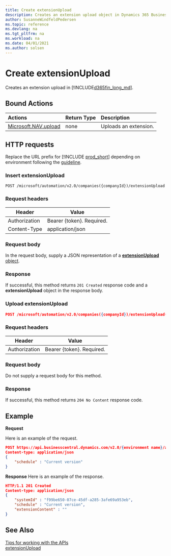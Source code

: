 ```yaml
---
title: Create extensionUpload
description: Creates an extension upload object in Dynamics 365 Business Central.
author: SusanneWindfeldPedersen
ms.topic: reference
ms.devlang: na
ms.tgt_pltfrm: na
ms.workload: na
ms.date: 04/01/2021
ms.author: solsen
---
```


<!-- NOTE: This article is an auto-generated stub from the metadata file. -->
<!-- The sections marked with an EDIT_IS_REQUIRED require manual editing. -->
# Create extensionUpload

Creates an extension upload in [!INCLUDE[d365fin_long_md](../../includes/d365fin_long_md.md)].

## Bound Actions

| Actions         | Return Type  |Description|
|:---------------|:-------------|:----------|
|[Microsoft.NAV.upload](dynamics_extensionupload_create.md)|none|Uploads an extension.|

## HTTP requests

Replace the URL prefix for [!INCLUDE [prod_short](../../includes/prod_short.md)] depending on environment following the [guideline](../../api-reference/v2.0/enabling-apis-for-dynamics-nav.md).


### Insert extensionUpload
```
POST /microsoft/automation/v2.0/companies({companyId})/extensionUpload
```

### Request headers

|Header|Value|
|------|-----|
|Authorization  |Bearer {token}. Required. |
|Content-Type  |application/json|

### Request body

In the request body, supply a JSON representation of a [**extensionUpload** object](../resources/dynamics_extensionupload.md).

### Response

If successful, this method returns ```201 Created``` response code and a **extensionUpload** object in the response body.

### Upload extensionUpload
```json
POST /microsoft/automation/v2.0/companies({companyId})/extensionUpload({extensionUploadId})/Microsoft.NAV.upload
```

### Request headers

|Header|Value|
|------|-----|
|Authorization  |Bearer {token}. Required. |

### Request body

Do not supply a request body for this method.

### Response

If successful, this method returns ```204 No Content``` response code.


## Example

**Request**

Here is an example of the request.

```json
POST https://api.businesscentral.dynamics.com/v2.0/{environment name}/api/microsoft/automation/v2.0/companies({companyId})/extensionUpload
Content-type: application/json
{
    "schedule" : "Current version"
}
```

**Response**
Here is an example of the response.

```json
HTTP/1.1 201 Created
Content-type: application/json
{
    "systemId" : "f99be650-07ce-45df-a285-3afe69a953eb",
    "schedule" : "Current version",
    "extensionContent" : ""
}
```

## See Also

[Tips for working with the APIs](../../developer/devenv-connect-apps-tips.md)  
[extensionUpload](../resources/dynamics_extensionUpload.md)
